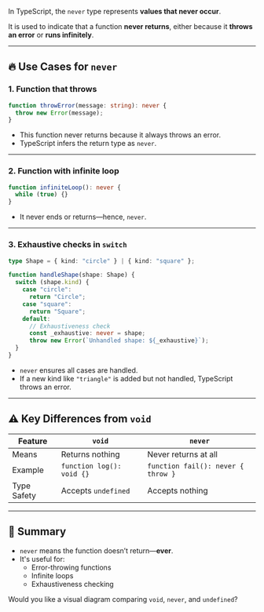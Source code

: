 In TypeScript, the `never` type represents **values that never occur**.

It is used to indicate that a function **never returns**, either because it **throws an error** or **runs infinitely**.

---

## 🔥 Use Cases for `never`

### 1. **Function that throws**

```ts
function throwError(message: string): never {
  throw new Error(message);
}
```

- This function never returns because it always throws an error.
- TypeScript infers the return type as `never`.

---

### 2. **Function with infinite loop**

```ts
function infiniteLoop(): never {
  while (true) {}
}
```

- It never ends or returns—hence, `never`.

---

### 3. **Exhaustive checks in `switch`**

```ts
type Shape = { kind: "circle" } | { kind: "square" };

function handleShape(shape: Shape) {
  switch (shape.kind) {
    case "circle":
      return "Circle";
    case "square":
      return "Square";
    default:
      // Exhaustiveness check
      const _exhaustive: never = shape;
      throw new Error(`Unhandled shape: ${_exhaustive}`);
  }
}
```

- `never` ensures all cases are handled.
- If a new kind like `"triangle"` is added but not handled, TypeScript throws an error.

---

## ⚠️ Key Differences from `void`

| Feature         | `void`                     | `never`                            |
|-----------------|-----------------------------|-------------------------------------|
| Means           | Returns nothing             | Never returns at all               |
| Example         | `function log(): void {}`   | `function fail(): never { throw }` |
| Type Safety     | Accepts `undefined`         | Accepts nothing                    |

---

## 🧠 Summary

- `never` means the function doesn’t return—**ever**.
- It's useful for:
  - Error-throwing functions
  - Infinite loops
  - Exhaustiveness checking

Would you like a visual diagram comparing `void`, `never`, and `undefined`?
